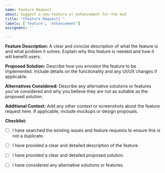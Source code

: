 ```yaml
---
name: Feature Request
about: Suggest a new feature or enhancement for the mod
title: "[Feature Request] "
labels: ['feature', 'enhancement']
assignees: ''

---
```


**Feature Description:**
A clear and concise description of what the feature is and what problem it solves. Explain why this feature is needed and how it will benefit users.

**Proposed Solution:**
Describe how you envision the feature to be implemented. Include details on the functionality and any UI/UX changes if applicable.

**Alternatives Considered:**
Describe any alternative solutions or features you've considered and why you believe they are not as suitable as the proposed solution.

**Additional Context:**
Add any other context or screenshots about the feature request here. If applicable, include mockups or design proposals.

**Checklist:**
- [ ] I have searched the existing issues and feature requests to ensure this is not a duplicate.
- [ ] I have provided a clear and detailed description of the feature.
- [ ] I have provided a clear and detailed proposed solution.
- [ ] I have considered any alternative solutions or features.

